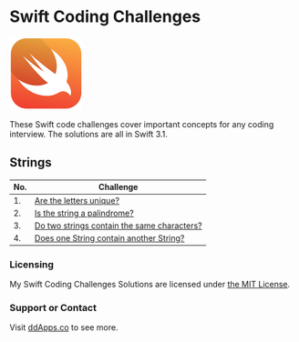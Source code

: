 # Swift Coding Challenges
![](art/swift.png?raw=true)

These Swift code challenges cover important concepts for any coding interview. The solutions are all in Swift 3.1.

## Strings

| No. | Challenge
| ------------- | -------------
| 1. | [Are the letters unique?](challenges/01_unique.swift)
| 2. | [Is the string a palindrome?](challenges/02_palindrome.swift)
| 3. | [Do two strings contain the same characters?](challenges/03_sameCharacters.swift)
| 4. | [Does one String contain another String?](challenges/04_contains.swift)

### Licensing
My Swift Coding Challenges Solutions are licensed under [the MIT License](LICENSE).

### Support or Contact
Visit [ddApps.co](http://ddapps.co) to see more.
